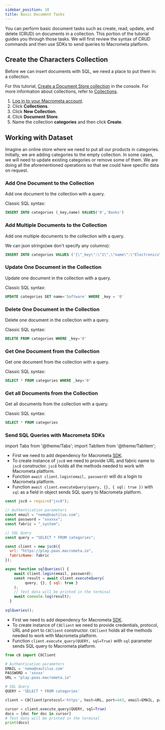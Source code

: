 ```yaml
---
sidebar_position: 10
title: Basic Document Tasks
---
```


You can perform basic document tasks such as create, read, update, and delete (CRUD) on documents in a collection. This portion of the tutorial guides you through those tasks.
We will first review the syntax of CRUD commands and then use SDKs to send queries to Macrometa platform.

## Create the Characters Collection

Before we can insert documents with SQL, we need a place to put them in: a collection.

For this tutorial, [Create a Document Store collection](../../../collections/documents/create-document-store.md) in the console. For more information about collections, refer to [Collections](../../../collections/index.md).

1. [Log in to your Macrometa account](https://auth-play.macrometa.io/).
2. Click **Collections**.
3. Click **New Collection**.
4. Click **Document Store**.
5. Name the collection **categories** and then click **Create**.

## Working with Dataset

Imagine an online store where we need to put all our products in categories.
Initially, we are adding categories to the empty collection. In some cases, we will need to update existing categories or remove some of them.
We are doing all the aforementioned operations so that we could have specific data on request.

### Add One Document to the Collection

Add one document to the collection with a query.

Classic SQL syntax:

```sql
INSERT INTO categories (_key,name) VALUES('0','Books')
```

### Add Multiple Documents to the Collection

Add one multiple documents to the collection with a query.

We can json strings(we don't specify any columns):
```sql
INSERT INTO categories VALUES ('{\"_key\":\"1\",\"name\":\"Electronics\"}'),('{\"_key\":\"2\",\"name\":\"Food\"}')
```

### Update One Document in the Collection

Update one document in the collection with a query.

Classic SQL syntax:
```sql
UPDATE categories SET name='Software' WHERE _key = '0'
```

### Delete One Document in the Collection

Delete one document in the collection with a query.

Classic SQL syntax:
```sql
DELETE FROM categories WHERE _key='0'
```

### Get One Document from the Collection

Get one document from the collection with a query.

Classic SQL syntax:
```sql
SELECT * FROM categories WHERE _key='0'
```

### Get all Documents from the Collection

Get all documents from the collection with a query.

Classic SQL syntax:
```sql
SELECT * FROM categories
```

### Send SQL Queries with Macrometa SDKs

import Tabs from '@theme/Tabs';
import TabItem from '@theme/TabItem';

<Tabs groupId="operating-systems">
<TabItem value="js" label="Javascript">

- First we need to add dependency for Macrometa [SDK](https://www.npmjs.com/package/jsc8).
- To create instance of `jsc8` we need to provide URL and fabric name to `jsc8` constructor.
`jsc8` holds all the methods needed to work with Macrometa platform. 
- Function `await client.login(email, password)` will do a login to Macrometa platform.
- Function `await client.executeQuery(query, {}, { sql: true })` with `sql` as a field in object sends SQL query to Macrometa platform.

```js
const jsc8 = require("jsc8");

// Authentication parameters
const email = "nemo@nautilus.com";
const password = "xxxxxx";
const fabric = "_system";

// SQL Query
const query = "SELECT * FROM categories";

const client = new jsc8({
  url: "https://play.paas.macrometa.io",
  fabricName: fabric
});

async function sqlQueries() {
    await client.login(email, password);
    const result = await client.executeQuery(
         query, {}, { sql: true }
    );
    // Test data will be printed in the terminal
    await console.log(result);
  }
  
sqlQueries();

```

</TabItem>
<TabItem value="py" label="Python">

- First we need to add dependency for Macrometa [SDK](https://pypi.org/project/pyC8/).
- To create instance of `C8Client` we need to provide credentials, protocol, URL and port to `C8Client` constructor.
`C8Client` holds all the methods needed to work with Macrometa platform.
- Function `client.execute_query(QUERY, sql=True)` with `sql` parameter sends SQL query to Macrometa platform.

```py
from c8 import C8Client

# Authentication parameters
EMAIL = 'nemo@nautilus.com'
PASSWORD = 'xxxxx'
URL = "play.paas.macrometa.io"

# SQL Query
QUERY = 'SELECT * FROM categories'

client = C8Client(protocol='https', host=URL, port=443, email=EMAIL, password=PASSWORD)

cursor = client.execute_query(QUERY, sql=True)
docs = [doc for doc in cursor]
# Test data will be printed in the terminal
print(docs)

```

</TabItem>
</Tabs>
